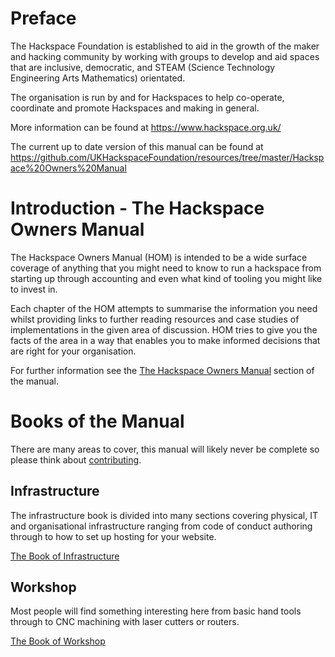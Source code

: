 # Preface

The Hackspace Foundation is established to aid in the growth of the maker
and hacking community by working with groups to develop and aid spaces
that are inclusive, democratic, and STEAM (Science Technology Engineering
Arts Mathematics) orientated.

The organisation is run by and for Hackspaces to help co-operate,
coordinate and promote Hackspaces and making in general.

More information can be found at https://www.hackspace.org.uk/

The current up to date version of this manual can be found at
https://github.com/UKHackspaceFoundation/resources/tree/master/Hackspace%20Owners%20Manual

# Introduction - The Hackspace Owners Manual

The Hackspace Owners Manual (HOM) is intended to be a wide surface
coverage of anything that you might need to know to run a hackspace from
starting up through accounting and even what kind of tooling you might
like to invest in.

Each chapter of the HOM attempts to summarise the information you need
whilst providing links to further reading resources and case studies of
implementations in the given area of discussion. HOM tries to give you the
facts of the area in a way that enables you to make informed decisions
that are right for your organisation.

For further information see the [The Hackspace Owners Manual](About%20this%20manual)
section of the manual.

# Books of the Manual

There are many areas to cover, this manual will likely never be complete
so please think about [contributing](About%20this%20manual/contributing.md).

## Infrastructure

The infrastructure book is divided into many sections covering physical,
IT and organisational infrastructure ranging from code of conduct
authoring through to how to set up hosting for your website.

[The Book of Infrastructure](Infrastructure)

## Workshop

Most people will find something interesting here from basic hand tools
through to CNC machining with laser cutters or routers.

[The Book of Workshop](Workshop)
